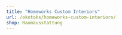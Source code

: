 ```yaml
---
title: "Homeworks Custom Interiors"
url: /okotoks/homeworks-custom-interiors/
shop: Raumausstattung
---
```

